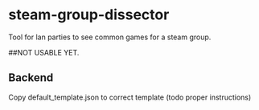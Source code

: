 # steam-group-dissector
Tool for lan parties to see common games for a steam group.

##NOT USABLE YET.

## Backend
Copy default_template.json to correct template (todo proper instructions)
